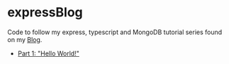 # expressBlog

Code to follow my express, typescript and MongoDB tutorial series found on my [Blog](https://wardprice.medium.com). 

- [Part 1: "Hello World!"](https://wardprice.medium.com/api-server-setup-with-express-js-mongodb-and-typescript-part-1-bea7e4f5b526)